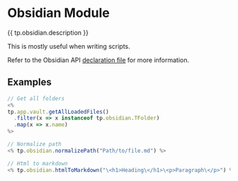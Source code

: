 # Obsidian Module

{{ tp.obsidian.description }}

This is mostly useful when writing scripts. 

Refer to the Obsidian API [declaration file](https://github.com/obsidianmd/obsidian-api/blob/master/obsidian.d.ts) for more information.

## Examples

```javascript
// Get all folders
<%
tp.app.vault.getAllLoadedFiles()
  .filter(x => x instanceof tp.obsidian.TFolder)
  .map(x => x.name)
%>

// Normalize path
<% tp.obsidian.normalizePath("Path/to/file.md") %>

// Html to markdown
<% tp.obsidian.htmlToMarkdown("\<h1>Heading\</h1>\<p>Paragraph\</p>") %>

```